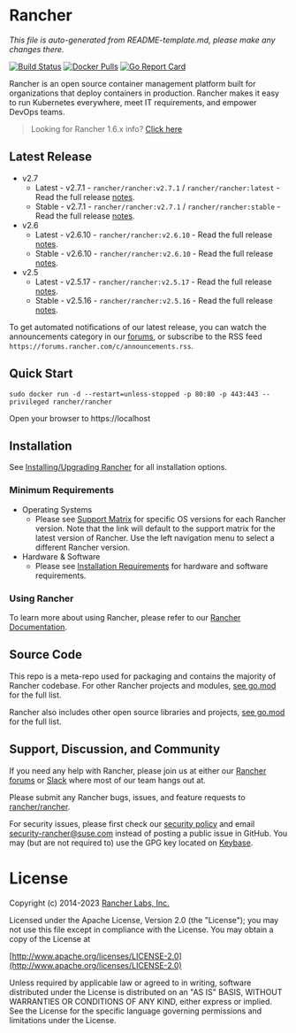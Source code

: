 # Rancher

*This file is auto-generated from README-template.md, please make any changes there.*

[![Build Status](https://drone-publish.rancher.io/api/badges/rancher/rancher/status.svg?branch=release/v2.6)](https://drone-publish.rancher.io/rancher/rancher)
[![Docker Pulls](https://img.shields.io/docker/pulls/rancher/rancher.svg)](https://store.docker.com/community/images/rancher/rancher)
[![Go Report Card](https://goreportcard.com/badge/github.com/rancher/rancher)](https://goreportcard.com/report/github.com/rancher/rancher)

Rancher is an open source container management platform built for organizations that deploy containers in production. Rancher makes it easy to run Kubernetes everywhere, meet IT requirements, and empower DevOps teams.

> Looking for Rancher 1.6.x info? [Click here](https://github.com/rancher/rancher/blob/master/README_1_6.md)

## Latest Release
* v2.7
  * Latest - v2.7.1 - `rancher/rancher:v2.7.1` / `rancher/rancher:latest` - Read the full release [notes](https://github.com/rancher/rancher/releases/tag/v2.7.1).
  * Stable - v2.7.1 - `rancher/rancher:v2.7.1` / `rancher/rancher:stable` - Read the full release [notes](https://github.com/rancher/rancher/releases/tag/v2.7.1).
* v2.6
  * Latest - v2.6.10 - `rancher/rancher:v2.6.10` - Read the full release [notes](https://github.com/rancher/rancher/releases/tag/v2.6.10).
  * Stable - v2.6.10 - `rancher/rancher:v2.6.10` - Read the full release [notes](https://github.com/rancher/rancher/releases/tag/v2.6.10).
* v2.5
  * Latest - v2.5.17 - `rancher/rancher:v2.5.17` - Read the full release [notes](https://github.com/rancher/rancher/releases/tag/v2.5.17).
  * Stable - v2.5.16 - `rancher/rancher:v2.5.16` - Read the full release [notes](https://github.com/rancher/rancher/releases/tag/v2.5.16).

To get automated notifications of our latest release, you can watch the announcements category in our [forums](http://forums.rancher.com/c/announcements), or subscribe to the RSS feed `https://forums.rancher.com/c/announcements.rss`.

## Quick Start

    sudo docker run -d --restart=unless-stopped -p 80:80 -p 443:443 --privileged rancher/rancher

Open your browser to https://localhost

## Installation

See [Installing/Upgrading Rancher](https://rancher.com/docs/rancher/v2.6/en/installation/) for all installation options.

### Minimum Requirements

* Operating Systems
  * Please see [Support Matrix](https://rancher.com/support-matrix/) for specific OS versions for each Rancher version. Note that the link will default to the support matrix for the latest version of Rancher. Use the left navigation menu to select a different Rancher version. 
* Hardware & Software
  * Please see [Installation Requirements](https://rancher.com/docs/rancher/v2.6/en/installation/requirements/) for hardware and software requirements.

### Using Rancher

To learn more about using Rancher, please refer to our [Rancher Documentation](https://rancher.com/docs/rancher/v2.6/en/).

## Source Code

This repo is a meta-repo used for packaging and contains the majority of Rancher codebase. For other Rancher projects and modules, [see go.mod](https://github.com/rancher/rancher/blob/release/v2.6/go.mod) for the full list.

Rancher also includes other open source libraries and projects, [see go.mod](https://github.com/rancher/rancher/blob/release/v2.6/go.mod) for the full list.

## Support, Discussion, and Community
If you need any help with Rancher, please join us at either our [Rancher forums](http://forums.rancher.com/) or [Slack](https://slack.rancher.io/) where most of our team hangs out at.

Please submit any Rancher bugs, issues, and feature requests to [rancher/rancher](https://github.com/rancher/rancher/issues).

For security issues, please first check our [security policy](SECURITY.md) and email security-rancher@suse.com instead of posting a public issue in GitHub.  You may (but are not required to) use the GPG key located on [Keybase](https://keybase.io/rancher).

# License

Copyright (c) 2014-2023 [Rancher Labs, Inc.](http://rancher.com)

Licensed under the Apache License, Version 2.0 (the "License");
you may not use this file except in compliance with the License.
You may obtain a copy of the License at

[http://www.apache.org/licenses/LICENSE-2.0](http://www.apache.org/licenses/LICENSE-2.0)

Unless required by applicable law or agreed to in writing, software
distributed under the License is distributed on an "AS IS" BASIS,
WITHOUT WARRANTIES OR CONDITIONS OF ANY KIND, either express or implied.
See the License for the specific language governing permissions and
limitations under the License.
